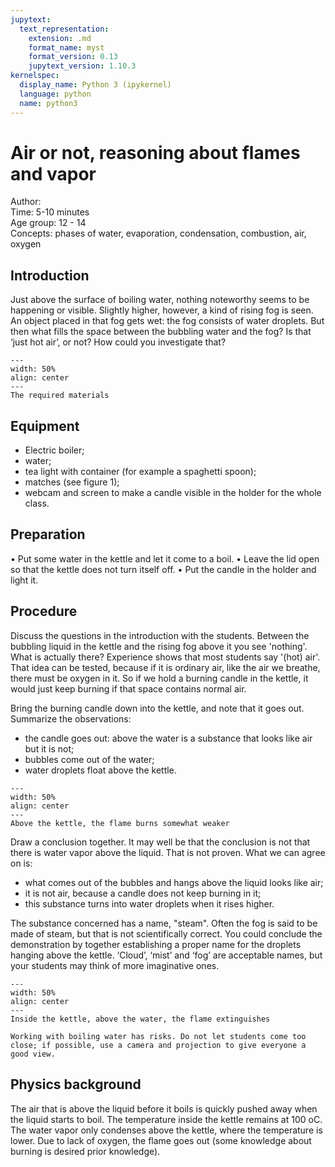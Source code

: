 ```yaml
---
jupytext:
  text_representation:
    extension: .md
    format_name: myst
    format_version: 0.13
    jupytext_version: 1.10.3
kernelspec:
  display_name: Python 3 (ipykernel)
  language: python
  name: python3
---
```


# Air or not, reasoning about flames and vapor


Author:     \
Time:	  	  5-10 minutes\
Age group:	12 - 14\
Concepts:	  phases of water, evaporation, condensation, combustion, air, oxygen

## Introduction
Just above the surface of boiling water, nothing noteworthy seems to be happening or visible. Slightly higher, however, a kind of rising fog is seen. An object placed in that fog gets wet: the fog consists of water droplets. But then what fills the space between the bubbling water and the fog? Is that ‘just hot air’, or not? How could you investigate that?

```{figure} demo09_figure1.jpg
---
width: 50%
align: center
---
The required materials
```


## Equipment
* Electric boiler; 
* water; 
* tea light with container (for example a spaghetti spoon); 
* matches (see figure 1); 
* webcam and screen to make a candle visible in the holder for the whole class.

## Preparation
•	Put some water in the kettle and let it come to a boil.
•	Leave the lid open so that the kettle does not turn itself off.
•	Put the candle in the holder and light it.

## Procedure
Discuss the questions in the introduction with the students. Between the bubbling liquid in the kettle and the rising fog above it you see 'nothing'. What is actually there? Experience shows that most students say '(hot) air'. That idea can be tested, because if it is ordinary air, like the air we breathe, there must be oxygen in it. So if we hold a burning candle in the kettle, it would just keep burning if that space contains normal air.
 
Bring the burning candle down into the kettle, and note that it goes out. Summarize the observations: 
* the candle goes out: above the water is a substance that looks like air but it is not;
* bubbles come out of the water;
* water droplets float above the kettle.

 ```{figure} demo09_figure2.jpg
---
width: 50%
align: center
---
Above the kettle, the flame burns somewhat weaker
```

Draw a conclusion together. It may well be that the conclusion is not that there is water vapor above the liquid. That is not proven. What we can agree on is: 

*	what comes out of the bubbles and hangs above the liquid looks like air;
*	it is not air, because a candle does not keep burning in it;
*	this substance turns into water droplets when it rises higher.
 
The substance concerned has a name, "steam". Often the fog is said to be made of steam, but that is not scientifically correct. You could conclude the demonstration by together establishing a proper name for the droplets hanging above the kettle. ‘Cloud’, ‘mist’ and ‘fog’ are acceptable names, but your students may think of more imaginative ones. 

```{figure} demo09_figure3.jpg
---
width: 50%
align: center
---
Inside the kettle, above the water, the flame extinguishes
```

```{warning}
Working with boiling water has risks. Do not let students come too close; if possible, use a camera and projection to give everyone a good view.
```

## Physics background
The air that is above the liquid before it boils is quickly pushed away when the liquid starts to boil. The temperature inside the kettle remains at 100 oC. The water vapor only condenses above the kettle, where the temperature is lower. Due to lack of oxygen, the flame goes out (some knowledge about burning is desired prior knowledge).

